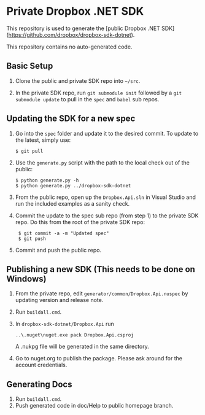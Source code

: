 Private Dropbox .NET SDK
========================

This repository is used to generate the [public Dropbox .NET SDK]
(https://github.com/dropbox/dropbox-sdk-dotnet).

This repository contains no auto-generated code.

Basic Setup
-----------

1. Clone the public and private SDK repo into `~/src`.

2. In the private SDK repo, run ``git submodule init`` followed by a
   ``git submodule update`` to pull in the ``spec`` and ``babel`` sub repos.

Updating the SDK for a new spec
-------------------------------

1. Go into the `spec` folder and update it to the desired commit. To update to
   the latest, simply use:

   ```
   $ git pull
   ```

2. Use the `generate.py` script with the path to the local check out of the public:

   ```
   $ python generate.py -h
   $ python generate.py ../dropbox-sdk-dotnet
   ```

3. From the public repo, open up the `Dropbox.Api.sln` in Visual Studio and run
   the included examples as a sanity check.

4. Commit the update to the spec sub repo (from step 1) to the private SDK repo.
   Do this from the root of the private SDK repo:

   ```
    $ git commit -a -m "Updated spec"
    $ git push
   ```

5. Commit and push the public repo.


Publishing a new SDK (This needs to be done on Windows)
--------------------
1. From the private repo, edit `generator/common/Dropbox.Api.nuspec` by updating version and release note.
2. Run `buildall.cmd`.
3. In `dropbox-sdk-dotnet/Dropbox.Api` run

   ```
   ..\.nuget\nuget.exe pack Dropbox.Api.csproj
   ```

   A .nukpg file will be generated in the same directory.
4. Go to nuget.org to publish the package. Please ask around for the account credentials.

Generating Docs
---------------
1. Run `buildall.cmd`.
2. Push generated code in doc/Help to public homepage branch.

